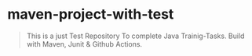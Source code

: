 # maven-project-with-test
> This is a just Test Repository To complete Java Trainig-Tasks. Build with Maven, Junit & Github Actions.  
